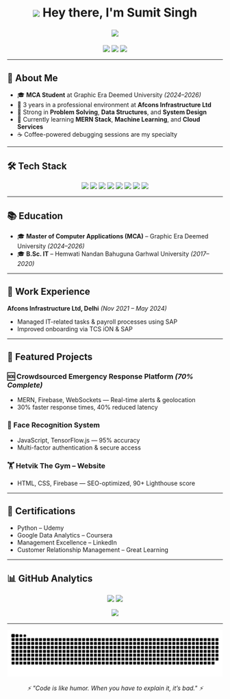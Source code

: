 <!-- Animated Header -->
<h1 align="center">
  <img src="https://media.giphy.com/media/hvRJCLFzcasrR4ia7z/giphy.gif" width="35">
  Hey there, I'm Sumit Singh
</h1>

<h3 align="center">
  <img src="https://readme-typing-svg.herokuapp.com?size=24&color=00FF99&center=true&vCenter=true&width=600&lines=MCA+Student+(2024–2026);Problem+Solver;Passionate+Tech+Learner;Always+Improving+Every+Day" />
</h3>

<p align="center">
  <a href="mailto:negisumit308@gmail.com"><img src="https://img.shields.io/badge/Email-D14836?style=for-the-badge&logo=gmail&logoColor=white" /></a>
  <a href="https://linkedin.com/in/sumitnegi"><img src="https://img.shields.io/badge/LinkedIn-0077b5?style=for-the-badge&logo=linkedin&logoColor=white" /></a>
  <a href="https://github.com/sumitnegii"><img src="https://img.shields.io/badge/GitHub-000000?style=for-the-badge&logo=github&logoColor=white" /></a>
</p>

---

## 🚀 About Me
- 🎓 **MCA Student** at Graphic Era Deemed University *(2024–2026)*
- 💼 3 years in a professional environment at **Afcons Infrastructure Ltd**
- 🧠 Strong in **Problem Solving**, **Data Structures**, and **System Design**
- 🌱 Currently learning **MERN Stack**, **Machine Learning**, and **Cloud Services**
- ☕ Coffee-powered debugging sessions are my specialty

---

## 🛠 Tech Stack

<p align="center">
  <img src="https://img.shields.io/badge/C/C++-00599C?style=for-the-badge&logo=cplusplus&logoColor=white" />
  <img src="https://img.shields.io/badge/Python-3776ab?style=for-the-badge&logo=python&logoColor=white" />
  <img src="https://img.shields.io/badge/Java-007396?style=for-the-badge&logo=java&logoColor=white" />
  <img src="https://img.shields.io/badge/MySQL-4479a1?style=for-the-badge&logo=mysql&logoColor=white" />
  <img src="https://img.shields.io/badge/Firebase-ffca28?style=for-the-badge&logo=firebase&logoColor=black" />
  <img src="https://img.shields.io/badge/AWS-ff9900?style=for-the-badge&logo=amazonaws&logoColor=white" />
  <img src="https://img.shields.io/badge/Google Cloud-4285f4?style=for-the-badge&logo=googlecloud&logoColor=white" />
  <img src="https://img.shields.io/badge/Docker-2496ed?style=for-the-badge&logo=docker&logoColor=white" />
</p>

---

## 📚 Education
- 🎓 **Master of Computer Applications (MCA)** – Graphic Era Deemed University *(2024–2026)*  
- 🎓 **B.Sc. IT** – Hemwati Nandan Bahuguna Garhwal University *(2017–2020)*  

---

## 💼 Work Experience
**Afcons Infrastructure Ltd, Delhi** *(Nov 2021 – May 2024)*  
- Managed IT-related tasks & payroll processes using SAP  
- Improved onboarding via TCS iON & SAP

---

## 🚀 Featured Projects

### 🆘 Crowdsourced Emergency Response Platform *(70% Complete)*
- MERN, Firebase, WebSockets — Real-time alerts & geolocation  
- 30% faster response times, 40% reduced latency

### 👤 Face Recognition System
- JavaScript, TensorFlow.js — 95% accuracy  
- Multi-factor authentication & secure access

### 🏋️ Hetvik The Gym – Website
- HTML, CSS, Firebase — SEO-optimized, 90+ Lighthouse score

---

## 📜 Certifications
- Python – Udemy  
- Google Data Analytics – Coursera  
- Management Excellence – LinkedIn  
- Customer Relationship Management – Great Learning  

---

## 📊 GitHub Analytics

<p align="center">
  <img src="https://github-readme-stats.vercel.app/api?username=sumitnegii&show_icons=true&theme=tokyonight" />
  <img src="https://github-readme-streak-stats.herokuapp.com/?user=sumitnegii&theme=tokyonight" />
</p>

<p align="center">
  <img src="https://github-profile-trophy.vercel.app/?username=sumitnegii&theme=onedark&row=1&column=6" />
</p>

---

<p align="center">
  <img src="https://raw.githubusercontent.com/Platane/snk/output/github-contribution-grid-snake.svg" alt="snake animation" />
</p>

<p align="center">
  <i>⚡ "Code is like humor. When you have to explain it, it’s bad." ⚡</i>
</p>
